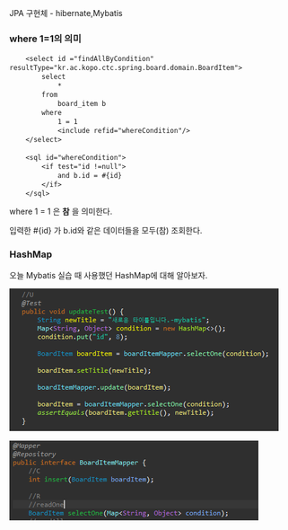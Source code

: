 JPA 구현체 - hibernate,Mybatis



### where 1=1의 의미

```xml-dtd
	<select id ="findAllByCondition" resultType="kr.ac.kopo.ctc.spring.board.domain.BoardItem">
		select
			*
		from
			board_item b
		where
			1 = 1
			<include refid="whereCondition"/>
	</select>
	
	<sql id="whereCondition">
		<if test="id !=null">
			and b.id = #{id}
		</if>
	</sql>
```

where 1 = 1 은 **참** 을 의미한다.

입력한 #{id} 가 b.id와 같은 데이터들을 모두(참) 조회한다.



### HashMap

오늘 Mybatis 실습 때 사용했던 HashMap에 대해 알아보자.

![image-20220712144423508](../images/2022-07-12-220712강의필기/image-20220712144423508.png)

![image-20220712152947349](../images/2022-07-12-220712강의필기/image-20220712152947349.png)

